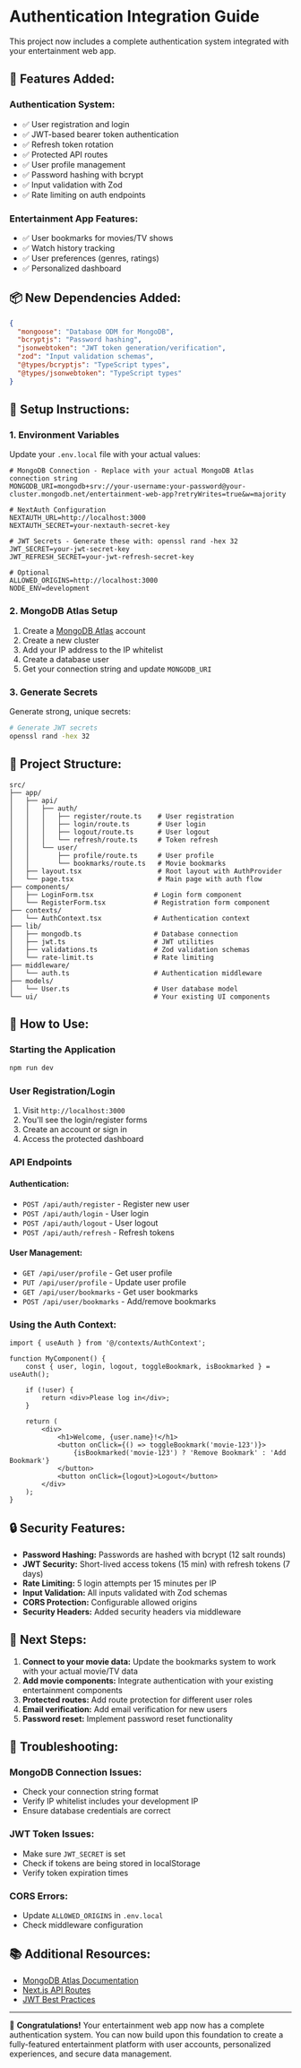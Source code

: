 # Authentication Integration Guide

This project now includes a complete authentication system integrated with your entertainment web app.

## 🚀 **Features Added:**

### **Authentication System:**
- ✅ User registration and login
- ✅ JWT-based bearer token authentication
- ✅ Refresh token rotation
- ✅ Protected API routes
- ✅ User profile management
- ✅ Password hashing with bcrypt
- ✅ Input validation with Zod
- ✅ Rate limiting on auth endpoints

### **Entertainment App Features:**
- ✅ User bookmarks for movies/TV shows
- ✅ Watch history tracking
- ✅ User preferences (genres, ratings)
- ✅ Personalized dashboard

## 📦 **New Dependencies Added:**

```json
{
  "mongoose": "Database ODM for MongoDB",
  "bcryptjs": "Password hashing",
  "jsonwebtoken": "JWT token generation/verification", 
  "zod": "Input validation schemas",
  "@types/bcryptjs": "TypeScript types",
  "@types/jsonwebtoken": "TypeScript types"
}
```

## 🔧 **Setup Instructions:**

### **1. Environment Variables**
Update your `.env.local` file with your actual values:

```env
# MongoDB Connection - Replace with your actual MongoDB Atlas connection string
MONGODB_URI=mongodb+srv://your-username:your-password@your-cluster.mongodb.net/entertainment-web-app?retryWrites=true&w=majority

# NextAuth Configuration
NEXTAUTH_URL=http://localhost:3000
NEXTAUTH_SECRET=your-nextauth-secret-key

# JWT Secrets - Generate these with: openssl rand -hex 32
JWT_SECRET=your-jwt-secret-key
JWT_REFRESH_SECRET=your-jwt-refresh-secret-key

# Optional
ALLOWED_ORIGINS=http://localhost:3000
NODE_ENV=development
```

### **2. MongoDB Atlas Setup**
1. Create a [MongoDB Atlas](https://www.mongodb.com/atlas) account
2. Create a new cluster
3. Add your IP address to the IP whitelist
4. Create a database user
5. Get your connection string and update `MONGODB_URI`

### **3. Generate Secrets**
Generate strong, unique secrets:
```bash
# Generate JWT secrets
openssl rand -hex 32
```

## 📁 **Project Structure:**

```
src/
├── app/
│   ├── api/
│   │   ├── auth/
│   │   │   ├── register/route.ts    # User registration
│   │   │   ├── login/route.ts       # User login
│   │   │   ├── logout/route.ts      # User logout
│   │   │   └── refresh/route.ts     # Token refresh
│   │   └── user/
│   │       ├── profile/route.ts     # User profile
│   │       └── bookmarks/route.ts   # Movie bookmarks
│   ├── layout.tsx                   # Root layout with AuthProvider
│   └── page.tsx                     # Main page with auth flow
├── components/
│   ├── LoginForm.tsx               # Login form component
│   └── RegisterForm.tsx            # Registration form component
├── contexts/
│   └── AuthContext.tsx             # Authentication context
├── lib/
│   ├── mongodb.ts                  # Database connection
│   ├── jwt.ts                      # JWT utilities
│   ├── validations.ts              # Zod validation schemas
│   └── rate-limit.ts               # Rate limiting
├── middleware/
│   └── auth.ts                     # Authentication middleware
├── models/
│   └── User.ts                     # User database model
└── ui/                             # Your existing UI components
```

## 🎯 **How to Use:**

### **Starting the Application**
```bash
npm run dev
```

### **User Registration/Login**
1. Visit `http://localhost:3000`
2. You'll see the login/register forms
3. Create an account or sign in
4. Access the protected dashboard

### **API Endpoints**

#### **Authentication:**
- `POST /api/auth/register` - Register new user
- `POST /api/auth/login` - User login
- `POST /api/auth/logout` - User logout
- `POST /api/auth/refresh` - Refresh tokens

#### **User Management:**
- `GET /api/user/profile` - Get user profile
- `PUT /api/user/profile` - Update user profile
- `GET /api/user/bookmarks` - Get user bookmarks
- `POST /api/user/bookmarks` - Add/remove bookmarks

### **Using the Auth Context:**

```tsx
import { useAuth } from '@/contexts/AuthContext';

function MyComponent() {
    const { user, login, logout, toggleBookmark, isBookmarked } = useAuth();

    if (!user) {
        return <div>Please log in</div>;
    }

    return (
        <div>
            <h1>Welcome, {user.name}!</h1>
            <button onClick={() => toggleBookmark('movie-123')}>
                {isBookmarked('movie-123') ? 'Remove Bookmark' : 'Add Bookmark'}
            </button>
            <button onClick={logout}>Logout</button>
        </div>
    );
}
```

## 🔒 **Security Features:**

- **Password Hashing:** Passwords are hashed with bcrypt (12 salt rounds)
- **JWT Security:** Short-lived access tokens (15 min) with refresh tokens (7 days)
- **Rate Limiting:** 5 login attempts per 15 minutes per IP
- **Input Validation:** All inputs validated with Zod schemas
- **CORS Protection:** Configurable allowed origins
- **Security Headers:** Added security headers via middleware

## 🚀 **Next Steps:**

1. **Connect to your movie data:** Update the bookmarks system to work with your actual movie/TV data
2. **Add movie components:** Integrate authentication with your existing entertainment components
3. **Protected routes:** Add route protection for different user roles
4. **Email verification:** Add email verification for new users
5. **Password reset:** Implement password reset functionality

## 🐛 **Troubleshooting:**

### **MongoDB Connection Issues:**
- Check your connection string format
- Verify IP whitelist includes your development IP
- Ensure database credentials are correct

### **JWT Token Issues:**
- Make sure `JWT_SECRET` is set
- Check if tokens are being stored in localStorage
- Verify token expiration times

### **CORS Errors:**
- Update `ALLOWED_ORIGINS` in `.env.local`
- Check middleware configuration

## 📚 **Additional Resources:**

- [MongoDB Atlas Documentation](https://docs.atlas.mongodb.com/)
- [Next.js API Routes](https://nextjs.org/docs/api-routes/introduction)
- [JWT Best Practices](https://auth0.com/blog/a-look-at-the-latest-draft-for-jwt-bcp/)

---

🎉 **Congratulations!** Your entertainment web app now has a complete authentication system. You can now build upon this foundation to create a fully-featured entertainment platform with user accounts, personalized experiences, and secure data management.